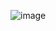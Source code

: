 ![image](https://github.com/alexp0ter123/alexp0ter123/assets/147297185/023c8488-e635-4b35-aa35-d8a144038e44)
